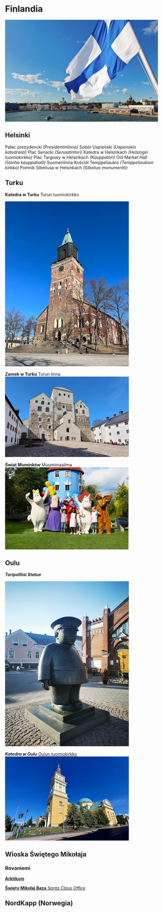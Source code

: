 # Finlandia

 ![Flaga na tle Helsinek](flaga.jpg)

## Helsinki

Pałac prezydencki *(Presidentinlinna)*
Sobór Uspieński *(Uspenskin katedraali)*
Plac Senacki *(Senaatintori)*
Katedra w Helsinkach *(Helsingin tuomiokirkko)*
Plac Targowy w Helsinkach *(Kauppatori)*
Old Market Hall *(Vanha kauppahalli)*
Suomenlinna
Kościół Temppeliaukio *(Temppeliaukion kirkko)*
Pomnik Sibeliusa w Helsinkach *(Sibelius-monumentti)*

## Turku

**Katedra w Turku** Turun tuomiokirkko 

 ![Katedra w Turku](turku.jpg)

**Zamek w Turku** Turun linna
![Zamek w Turku](turku_zamek.jpg)

**Świat Muminków** Muumimaailma
![Świat Muminków](swiat_muminkow.jpg)

## Oulu

***Toripolliisi Statue***

![Pomnik rosyjskiego żandarma](Toripolliisi.jpg)

***Katedra w Oulu*** [Oulun tuomiokirkko](https://www.oulunseurakunnat.fi/) 
![Katedra w Oulu](katedra_oulu.jpg)

## Wioska Świętego Mikołaja

### Rovaniemi
[**Arktikum**](http://www.arktikum.fi/)

[**Święty Mikołaj Baza** *Santa Claus Office*](https://santaclausoffice.com/)

## NordKapp (Norwegia)